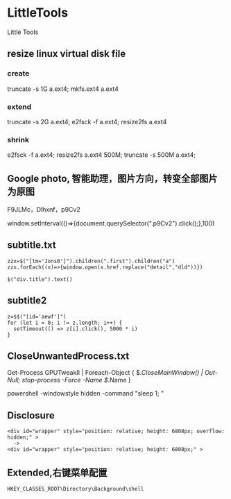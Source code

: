 # LittleTools
Little Tools

## resize linux virtual disk file
### create
truncate -s 1G a.ext4; mkfs.ext4 a.ext4
### extend 
truncate -s 2G a.ext4; e2fsck -f a.ext4; resize2fs a.ext4
### shrink 
e2fsck -f a.ext4; resize2fs a.ext4 500M; truncate -s 500M a.ext4;

## Google photo, 智能助理，图片方向，转变全部图片为原图
F9JLMc，Dlhxnf，p9Cv2

window.setInterval(()=>{document.querySelector(".p9Cv2").click();},100)  
  

## subtitle.txt
```
zzx=$("[tm='Jons0']").children(".first").children("a")  
zzx.forEach((x)=>{window.open(x.href.replace("detail","dld"))})

$("div.title").text()
```
  
## subtitle2
```
z=$$("[id='aewf']")  
for (let i = 0; i != z.length; i++) {  
  setTimeout(() => z[i].click(), 5000 * i)  
}
```

## CloseUnwantedProcess.txt
Get-Process GPUTweakII | Foreach-Object { $_.CloseMainWindow() | Out-Null; stop-process -Force -Name $_.Name }

powershell -windowstyle hidden -command "sleep 1; "

## Disclosure
```
<div id="wrapper" style="position: relative; height: 6808px; overflow: hidden;" >
  ->
<div id="wrapper" style="position: relative; height: 6808px;" >
```

## Extended,右键菜单配置
```
HKEY_CLASSES_ROOT\Directory\Background\shell
```
